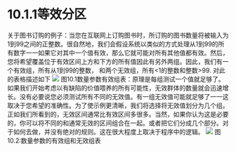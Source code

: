 # 10.1.1等效分区


关于图书订购的例子：当您在互联网上订购图书时，所订购的图书数量将被输入为1到99之间的正整数。很自然地，我们会假设系统以类似的方式处理从1到99的所有数字一一如果它对其中一个值有效，那么它就可能对所有其他值都有效。然后，您将希望覆盖位于有效区间上方和下方的所有值因此有另外两组。因此，我们有一个有效组，所有从1到99的整数，
和两个无效组，所有<1的整数和整数>99.
对此的表格描述如下
![](https://tva1.sinaimg.cn/large/008i3skNgy1gykilci31tj30go0b43ze.jpg)
图10.1数量参数有效组表：原理是每组测试一个值就足够了。
如果我们开始考虑以有缺陷的价值喂养的所有可能性，无效群体的数量就会迅速增长。没有必要说您必须测试所有不同的无效值。有一组无效值可能就足够了一一这取决于您希望的准确性。为了使示例更清晰，我们将选择将无效值划分为几个组。正如我们所看到的，无效区间通常比有效区间多很多。当然，如果你认为这是必要的，你可以将不同的和通常无效的区间组合在一起。或者把它们分成几个部分。对于如何去做，并没有绝对的规则。这在很大程度上取决于程序中的逻辑。
![](https://tva1.sinaimg.cn/large/008i3skNgy1gykim4pnybj30o40mmtao.jpg)
图10.2:数量参数的有效组和无效组表

